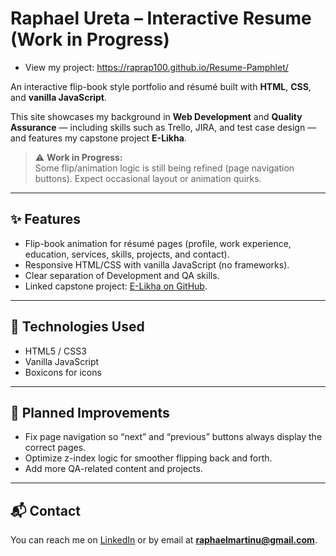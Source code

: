 # Raphael Ureta – Interactive Resume (Work in Progress)
- View my project: https://raprap100.github.io/Resume-Pamphlet/

An interactive flip-book style portfolio and résumé built with **HTML**, **CSS**, and **vanilla JavaScript**.

This site showcases my background in **Web Development** and **Quality Assurance** — including skills such as Trello, JIRA, and test case design — and features my capstone project **E-Likha**.

> ⚠️ **Work in Progress:**  
> Some flip/animation logic is still being refined (page navigation buttons). Expect occasional layout or animation quirks.

---

## ✨ Features

- Flip-book animation for résumé pages (profile, work experience, education, services, skills, projects, and contact).
- Responsive HTML/CSS with vanilla JavaScript (no frameworks).
- Clear separation of Development and QA skills.
- Linked capstone project: [E-Likha on GitHub](https://github.com/raprap100/Elikha).

---

## 🚀 Technologies Used

- HTML5 / CSS3  
- Vanilla JavaScript  
- Boxicons for icons  

---

## 📝 Planned Improvements

- Fix page navigation so “next” and “previous” buttons always display the correct pages.
- Optimize z-index logic for smoother flipping back and forth.
- Add more QA-related content and projects.

---


## 📬 Contact

You can reach me on [LinkedIn](https://www.linkedin.com/in/raphael-martin-ureta-b49b40314/) or by email at **raphaelmartinu@gmail.com**.
